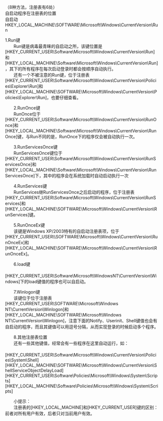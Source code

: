 （8种方法，注册表有6处）  
自启动程序在注册表的位置  
自启动HKEY_LOCAL_MACHINE\\SOFTWARE\\Microsoft\\Windows\\CurrentVersion\\Run  
  
1.Run键  
　　Run键是病毒最青睐的自启动之所，该键位置是[HKEY_CURRENT_USER\\Software\\Microsoft\\Windows\\CurrentVersion\\Run]和[HKEY_LOCAL_MACHINE\\Software\\Microsoft\\Windows\\CurrentVersion\\Run]，其下的所有程序在每次启动登录时都会按顺序自动执行。  
　　还有一个不被注意的Run键，位于注册表[HKEY_CURRENT_USER\\Software\\Microsoft\\Windows\\CurrentVersion\\Policies\\Explorer\\Run]和[HKEY_LOCAL_MACHINE\\SOFTWARE\\Microsoft\\Windows\\CurrentVersion\\Policies\\Explorer\\Run]，也要仔细查看。  
  
　　2.RunOnce键  
　　RunOnce位于[HKEY_CURRENT_USER\\Software\\Microsoft\\Windows\\CurrentVersion\\RunOnce]和[HKEY_LOCAL_MACHINE\\Software\\Microsoft\\Windows\\CurrentVersion\\RunOnce]键，与Run不同的是，RunOnce下的程序仅会被自动执行一次。  
  
　　3.RunServicesOnce键  
　　RunServicesOnce键位于[HKEY_CURRENT_USER\\Software\\Microsoft\\Windows\\CurrentVersion\\RunServicesOnce]和[HKEY_LOCAL_MACHINE\\Software\\Microsoft\\Windows\\CurrentVersion\\RunServicesOnce]下，其中的程序会在系统加载时自动启动执行一次  
  
　　4.RunServices键  
　　RunServices继RunServicesOnce之后启动的程序，位于注册表[HKEY_CURRENT_USER\\Software\\Microsoft\\Windows\\CurrentVersion\\RunServices]和[HKEY_LOCAL_MACHINE\\SOFTWARE\\Microsoft\\Windows\\CurrentVersion\\RunServices]键。  
  
　　5.RunOnceEx键  
　　该键是Windows
XP/2003特有的自启动注册表项，位于[HKEY_CURRENT_USER\\\\SOFTWARE\\Microsoft\\Windows\\CurrentVersion\\RunOnceEx]和[HKEY_LOCAL_MACHINE\\SOFTWARE\\Microsoft\\Windows\\CurrentVersion\\RunOnceEx]。  
  
　　6.load键　　  
　　[HKEY_CURRENT_USER\\Software\\Microsoft\\WindowsNT\\CurrentVersion\\Windows]下的load键值的程序也可以自启动。  
  
　　7.Winlogon键  
　　该键位于位于注册表[HKEY_CURRENT_USER\\SOFTWARE\\Microsoft\\Windows
NT\\CurrentVersion\\Winlogon]和[HKEY_LOCAL_MACHINE\\SOFTWARE\\Microsoft\\Windows
NT\\CurrentVersion\\Winlogon]，注意下面的Notify、Userinit、Shell键值也会有自启动的程序，而且其键值可以用逗号分隔，从而实现登录的时候启动多个程序。  
  
　　8.其他注册表位置  
　　还有一些其他键值，经常会有一些程序在这里自动运行，如：　　  
　　[HKEY_CURRENT_USER\\Software\\Microsoft\\Windows\\CurrentVersion\\Policies\\System\\Shell][HKEY_LOCAL_MACHINE\\SOFTWARE\\Microsoft\\Windows\\CurrentVersion\\ShellServiceObjectDelayLoad][HKEY_CURRENT_USER\\Software\\Policies\\Microsoft\\Windows\\System\\Scripts][HKEY_LOCAL_MACHINE\\Software\\Policies\\Microsoft\\Windows\\System\\Scripts]  
  
　　小提示：  
　　注册表的[HKEY_LOCAL_MACHINE]和[HKEY_CURRENT_USER]键的区别：前者对所有用户有效，后者只对当前用户有效。
